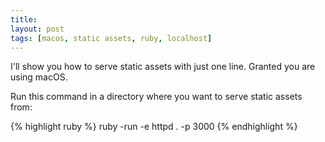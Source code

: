 ```yaml
---
title: 
layout: post
tags: [macos, static assets, ruby, localhost]
---
```

I'll show you how to serve static assets with just one line. Granted you are using macOS.

Run this command in a directory where you want to serve static assets from:

{% highlight ruby %}
ruby -run -e httpd . -p 3000
{% endhighlight %}
